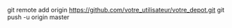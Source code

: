 git remote add origin https://github.com/votre_utilisateur/votre_depot.git
git push -u origin master
